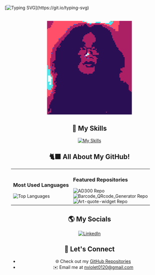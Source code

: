[![Typing SVG](https://readme-typing-svg.herokuapp.com/?font=Fira+Code&color=ffffff&size=45&center=true&vCenter=true&width=700&lines=👋+Hi,+I'm+Violet!;Welcome+to+my+GitHub!;Let's+exchange+fun+ideas!)](https://git.io/typing-svg)

<div style="position: relative; width: 100%; overflow: hidden; text-align: center; padding: 20px;">
 <div align="center">
  <img src="pxArt.png" alt="Profile GIF" style="max-width: 100%; height: auto;"/>
  
</div>

## 🌟 My Skills

[![My Skills](https://skillicons.dev/icons?i=java,python,html,css,js)](#)

## 🐈‍⬛ All About My GitHub!

<div align="center">
  <table>
    <tr>
      <td>
        <h3>Most Used Languages</h3>
        <img src="https://github-readme-stats.vercel.app/api/top-langs?username=itsvee0120&layout=compact&theme=radical" alt="Top Languages" />
      </td>
      <td>
        <h3>Featured Repositories</h3>
        <img src="https://github-readme-stats.vercel.app/api/pin/?username=itsvee0120&repo=AD300&theme=radical" alt="AD300 Repo" />
        <br>
        <img src="https://github-readme-stats.vercel.app/api/pin/?username=itsvee0120&repo=Barcode_QRcode_Generator&theme=radical" alt="Barcode_QRcode_Generator Repo" />
        <br>
        <img src="https://github-readme-stats.vercel.app/api/pin/?username=itsvee0120&repo=Art-quote-widget&theme=radical" alt="Art-quote-widget Repo" />
      </td>
    </tr>
  </table>
</div>

## 🌎 My Socials

<p align="center">
  <a href="https://www.linkedin.com/in/violetnguyen0120/" target="_blank">
    <img src="https://img.shields.io/badge/LinkedIn-0077B5?style=for-the-badge&logo=linkedin&logoColor=white" alt="LinkedIn"/>
    
  </a>
</p>

## 💟 Let's Connect

- 🌐 Check out my [GitHub Repositories](https://github.com/itsvee0120?tab=repositories)
- ✉️ Email me at [nviolet0120@gmail.com](mailto:nviolet0120@gmail.com)
